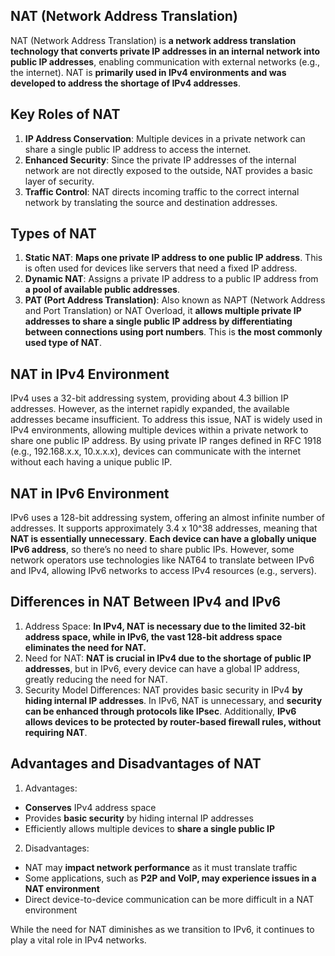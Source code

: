 ## NAT (Network Address Translation)
NAT (Network Address Translation) is **a network address translation technology that converts private IP addresses in an internal network into public IP addresses**, enabling communication with external networks (e.g., the internet). NAT is **primarily used in IPv4 environments and was developed to address the shortage of IPv4 addresses**.

## Key Roles of NAT
1. **IP Address Conservation**: Multiple devices in a private network can share a single public IP address to access the internet.
2. **Enhanced Security**: Since the private IP addresses of the internal network are not directly exposed to the outside, NAT provides a basic layer of security.
3. **Traffic Control**: NAT directs incoming traffic to the correct internal network by translating the source and destination addresses.

## Types of NAT
1. **Static NAT**: **Maps one private IP address to one public IP address**. This is often used for devices like servers that need a fixed IP address.
2. **Dynamic NAT**: Assigns a private IP address to a public IP address from **a pool of available public addresses**.
3. **PAT (Port Address Translation)**: Also known as NAPT (Network Address and Port Translation) or NAT Overload, it **allows multiple private IP addresses to share a single public IP address by differentiating between connections using port numbers**. This is **the most commonly used type of NAT**.

## NAT in IPv4 Environment
IPv4 uses a 32-bit addressing system, providing about 4.3 billion IP addresses. However, as the internet rapidly expanded, the available addresses became insufficient. To address this issue, NAT is widely used in IPv4 environments, allowing multiple devices within a private network to share one public IP address. By using private IP ranges defined in RFC 1918 (e.g., 192.168.x.x, 10.x.x.x), devices can communicate with the internet without each having a unique public IP.

## NAT in IPv6 Environment
IPv6 uses a 128-bit addressing system, offering an almost infinite number of addresses. It supports approximately 3.4 x 10^38 addresses, meaning that **NAT is essentially unnecessary**. **Each device can have a globally unique IPv6 address**, so there’s no need to share public IPs.
However, some network operators use technologies like NAT64 to translate between IPv6 and IPv4, allowing IPv6 networks to access IPv4 resources (e.g., servers).

## Differences in NAT Between IPv4 and IPv6
1. Address Space: **In IPv4, NAT is necessary due to the limited 32-bit address space, while in IPv6, the vast 128-bit address space eliminates the need for NAT.**
2. Need for NAT: **NAT is crucial in IPv4 due to the shortage of public IP addresses**, but in IPv6, every device can have a global IP address, greatly reducing the need for NAT.
3. Security Model Differences: NAT provides basic security in IPv4 **by hiding internal IP addresses**. In IPv6, NAT is unnecessary, and **security can be enhanced through protocols like IPsec**. Additionally, **IPv6 allows devices to be protected by router-based firewall rules, without requiring NAT**.

## Advantages and Disadvantages of NAT
1. Advantages:
  - **Conserves** IPv4 address space
  - Provides **basic security** by hiding internal IP addresses
  - Efficiently allows multiple devices to **share a single public IP**
2. Disadvantages:
  - NAT may **impact network performance** as it must translate traffic
  - Some applications, such as **P2P and VoIP, may experience issues in a NAT environment**
  - Direct device-to-device communication can be more difficult in a NAT environment

While the need for NAT diminishes as we transition to IPv6, it continues to play a vital role in IPv4 networks.